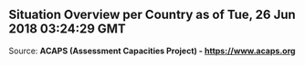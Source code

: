 ## Situation Overview per Country as of Tue, 26 Jun 2018 03:24:29 GMT

Source: **ACAPS (Assessment Capacities Project) - https://www.acaps.org**